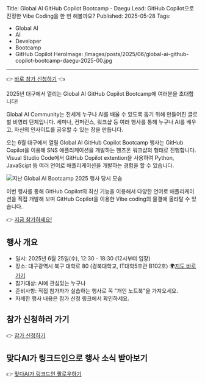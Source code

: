 Title: Global AI GitHub Copilot Bootcamp - Daegu
Lead: GitHub Copilot으로 진정한 Vibe Coding을 한 번 해볼까요?
Published: 2025-05-28
Tags:
  - Global AI
  - AI
  - Developer
  - Bootcamp
  - GitHub Copilot
HeroImage: /images/posts/2025/06/global-ai-github-copilot-bootcamp-daegu-2025-00.jpg
---

👉 [바로 참가 신청하기][event-register] 👈

2025년 대구에서 열리는 Global AI GitHub Copilot Bootcamp에 여러분을 초대합니다!

Global AI Community는 전세계 누구나 AI를 배울 수 있도록 돕기 위해 만들어진 글로벌 비영리 단체입니다. 세미나, 컨퍼런스, 워크샵 등 여러 행사를 통해 누구나 AI를 배우고, 자신의 인사이트를 공유할 수 있는 장을 만듭니다.

오는 6월 대구에서 열릴 Global AI GitHub Copilot Bootcamp 행사는 GitHub Copilot을 이용해 SNS 애플리케이션을 개발하는 핸즈온 워크샵의 형태로 진행합니다. Visual Studio Code에서 GitHub Copilot extention을 사용하여 Python, JavaScipt 등 여러 언어로 애플리케이션을 개발하는 경험을 할 수 있습니다.

![지난 Global AI Bootcamp 2025 행사 당시 모습][image-00]

이번 행사를 통해 GitHub Copilot의 최신 기능을 이용해서 다양한 언어로 애플리케이션을 직접 개발해 보며 GitHub Copilot을 이용한 Vibe coding의 물결에 올라탈 수 있습니다.

👉 [지금 참가하세요!][event-register]

## 행사 개요

- 일시: 2025년 6월 25일(수), 12:30 - 18:30 (12시부터 입장)
- 장소: 대구광역시 북구 대학로 80 (경북대학교, IT대학5호관 B102호) 🌍[지도 바로가기][map]
- 참가대상: AI에 관심있는 누구나
- 준비사항: 직접 참가자가 실습하는 행사로 꼭 "개인 노트북"을 가져오세요.
- 자세한 행사 내용은 참가 신청 링크에서 확인하세요.

## 참가 신청하러 가기

👉 [참가 신청하기][event-register]

## 맞다AI가 링크드인으로 행사 소식 받아보기

👉 [맞다AI가 링크드인 팔로우하기][matdaaiga-sns]


[image-00]: /images/posts/2025/03/global-ai-bootcamp-daegu-2025-retro-00.jpg

[map]: https://naver.me/xKEFvbl4

[event-register]: https://bit.ly/globalai-ghcp-bootcamp-register2025

[matdaaiga-sns]: https://www.linkedin.com/company/matdaaiga